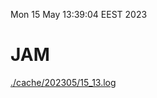 Mon 15 May 13:39:04 EEST 2023
# JAM
<a href='./cache/202305/15_13.log'>./cache/202305/15_13.log</a>
